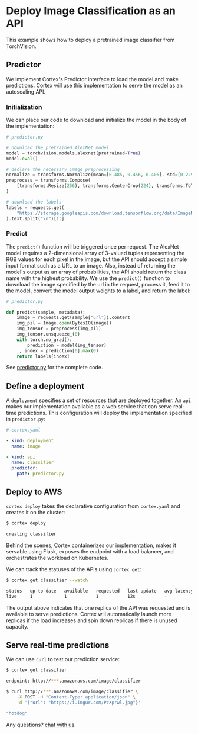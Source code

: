 # Deploy Image Classification as an API

This example shows how to deploy a pretrained image classifier from TorchVision.

## Predictor

We implement Cortex's Predictor interface to load the model and make predictions. Cortex will use this implementation to serve the model as an autoscaling API.

### Initialization

We can place our code to download and initialize the model in the body of the implementation:

```python
# predictor.py

# download the pretrained AlexNet model
model = torchvision.models.alexnet(pretrained=True)
model.eval()

# declare the necessary image preprocessing
normalize = transforms.Normalize(mean=[0.485, 0.456, 0.406], std=[0.229, 0.224, 0.225])
preprocess = transforms.Compose(
    [transforms.Resize(256), transforms.CenterCrop(224), transforms.ToTensor(), normalize]
)

# download the labels
labels = requests.get(
    "https://storage.googleapis.com/download.tensorflow.org/data/ImageNetLabels.txt"
).text.split("\n")[1:]
```

### Predict

The `predict()` function will be triggered once per request. The AlexNet model requires a 2-dimensional array of 3-valued tuples representing the RGB values for each pixel in the image, but the API should accept a simple input format such as a URL to an image. Also, instead of returning the model's output as an array of probabilities, the API should return the class name with the highest probability. We use the `predict()` function to download the image specified by the url in the request, process it, feed it to the model, convert the model output weights to a label, and return the label:

```python
# predictor.py

def predict(sample, metadata):
    image = requests.get(sample["url"]).content
    img_pil = Image.open(BytesIO(image))
    img_tensor = preprocess(img_pil)
    img_tensor.unsqueeze_(0)
    with torch.no_grad():
        prediction = model(img_tensor)
    _, index = prediction[0].max(0)
    return labels[index]
```

See [predictor.py](./predictor.py) for the complete code.

## Define a deployment

A `deployment` specifies a set of resources that are deployed together. An `api` makes our implementation available as a web service that can serve real-time predictions. This configuration will deploy the implementation specified in `predictor.py`:

```yaml
# cortex.yaml

- kind: deployment
  name: image

- kind: api
  name: classifier
  predictor:
    path: predictor.py
```

## Deploy to AWS

`cortex deploy` takes the declarative configuration from `cortex.yaml` and creates it on the cluster:

```bash
$ cortex deploy

creating classifier
```

Behind the scenes, Cortex containerizes our implementation, makes it servable using Flask, exposes the endpoint with a load balancer, and orchestrates the workload on Kubernetes.

We can track the statuses of the APIs using `cortex get`:

```bash
$ cortex get classifier --watch

status   up-to-date   available   requested   last update   avg latency
live     1            1           1           12s           -
```

The output above indicates that one replica of the API was requested and is available to serve predictions. Cortex will automatically launch more replicas if the load increases and spin down replicas if there is unused capacity.

## Serve real-time predictions

We can use `curl` to test our prediction service:

```bash
$ cortex get classifier

endpoint: http://***.amazonaws.com/image/classifier

$ curl http://***.amazonaws.com/image/classifier \
    -X POST -H "Content-Type: application/json" \
    -d '{"url": "https://i.imgur.com/PzXprwl.jpg"}'

"hotdog"
```

Any questions? [chat with us](https://gitter.im/cortexlabs/cortex).

